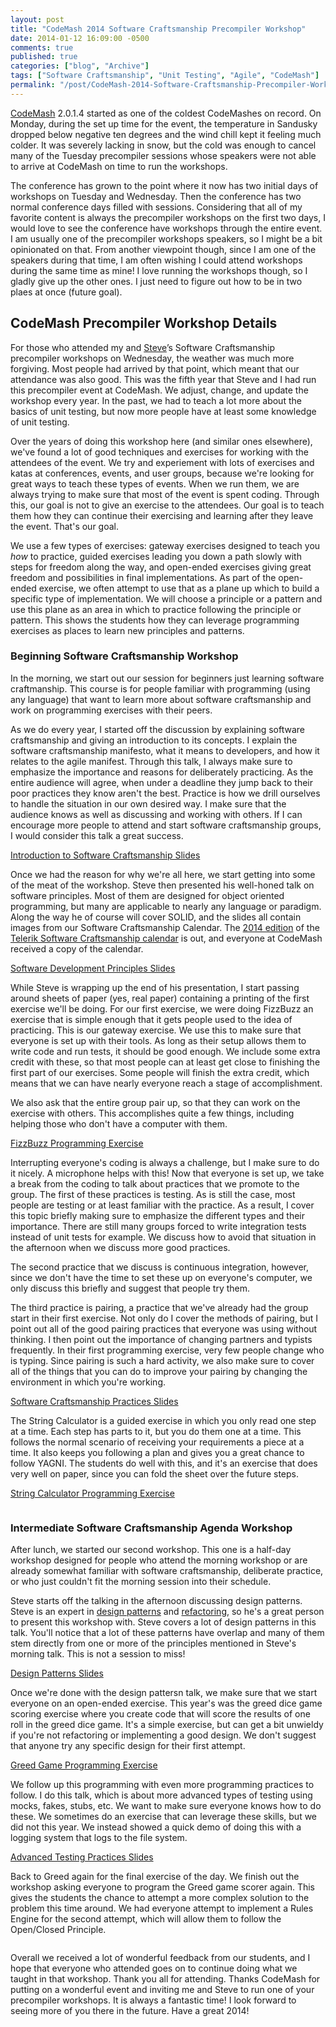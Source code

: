 ```yaml
---
layout: post
title: "CodeMash 2014 Software Craftsmanship Precompiler Workshop"
date: 2014-01-12 16:09:00 -0500
comments: true
published: true
categories: ["blog", "Archive"]
tags: ["Software Craftsmanship", "Unit Testing", "Agile", "CodeMash"]
permalink: "/post/CodeMash-2014-Software-Craftsmanship-Precompiler-Workshop/"
---
```

<!-- more -->



<p><a href="http://CodeMash.org" target="_blank">CodeMash</a> 2.0.1.4 started as one of the coldest CodeMashes on record. On Monday, during the set up time for the event, the temperature in Sandusky dropped below negative ten degrees and the wind chill kept it feeling much colder. It was severely lacking in snow, but the cold was enough to cancel many of the Tuesday precompiler sessions whose speakers were not able to arrive at CodeMash on time to run the workshops.</p>
<p>The conference has grown to the point where it now has two initial days of workshops on Tuesday and Wednesday. Then the conference has two normal conference days filled with sessions. Considering that all of my favorite content is always the precompiler workshops on the first two days, I would love to see the conference have workshops through the entire event. I am usually one of the precompiler workshops speakers, so I might be a bit opinionated on that. From another viewpoint though, since I am one of the speakers during that time, I am often wishing I could attend workshops during the same time as mine! I love running the workshops though, so I gladly give up the other ones. I just need to figure out how to be in two plaes at once (future goal).</p>
<h2>CodeMash Precompiler Workshop Details</h2>
<p>For those who attended my and&nbsp;<a href="http://ardalis.com">Steve</a>&rsquo;s Software Craftsmanship precompiler workshops on Wednesday, the weather was much more forgiving. Most people had arrived by that point, which meant that our attendance was also good. This was the fifth year that Steve and I had run this precompiler event at CodeMash. We adjust, change, and update the workshop every year. In the past, we had to teach a lot more about the basics of unit testing, but now more people have at least some knowledge of unit testing.</p>
<p>Over the years of doing this workshop here (and similar ones elsewhere), we've found a lot of good techniques and exercises for working with the attendees of the event. We try and experiement with lots of exercises and katas at conferences, events, and user groups, because we're looking for great ways to teach these types of events. When we run them, we are always trying to make sure that most of the event is spent coding. Through this, our goal is not to give an exercise to the attendees. Our goal is to teach them how they can continue their exercising and learning after they leave the event. That's our goal.</p>
<p>We use a few types of exercises: gateway exercises designed to teach you <em>how</em>&nbsp;to practice, guided exercises leading you down a path slowly with steps for freedom along the way, and open-ended exercises giving great freedom and possibilities in final implementations. As part of the open-ended exercise, we often attempt to use that as a plane up which to build a specific type of implementation. We will choose a principle or a pattern and use this plane as an area in which to practice following the principle or pattern. This shows the students how they can leverage programming exercises as places to learn new principles and patterns.</p>
<h3>Beginning Software Craftsmanship Workshop</h3>
<p>In the morning, we start out our session for beginners just learning software craftmanship. This course is for people familiar with programming (using any language) that want to learn more about software craftsmanship and work on programming exercises with their peers.</p>
<p>As we do every year, I started off the discussion by explaining software craftsmanship and giving an introduction to its concepts. I explain the software craftsmanship manifesto, what it means to developers, and how it relates to the agile manifest. Through this talk, I always make sure to emphasize the importance and reasons for deliberately practicing. As the entire audience will agree, when under a deadline they jump back to their poor practices they know aren't the best. Practice is how we drill ourselves to handle the situation in our own desired way. I make sure that the audience knows as well as discussing and working with others. If I can encourage more people to attend and start software craftsmanship groups, I would consider this talk a great success.</p>
<p><a href="/file.axd?file=2014%2f1%2f00-Software+Craftsmanship.pptx">Introduction to Software Craftsmanship Slides</a></p>
<p>Once we had the reason for why we're all here, we start getting into some of the meat of the workshop. Steve then presented his well-honed talk on software principles. Most of them are designed for object oriented programming, but many are applicable to nearly any language or paradigm. Along the way he of course will cover SOLID, and the slides all contain images from our Software Craftsmanship Calendar. The <a href="/post/2014-Software-Craftsmanship-Calendar.aspx" target="_blank">2014 edition</a> of the <a href="http://gear.telerik.com/">Telerik Software Craftsmanship calendar</a> is out, and everyone at CodeMash received a copy of the calendar.</p>
<p><a href="/file.axd?file=2014%2f1%2f01-Principles.pptx">Software Development Principles Slides</a></p>
<p>While Steve is wrapping up the end of his presentation, I start passing around sheets of paper (yes, real paper) containing a printing of the first exercise we'll be doing. For our first exercise, we were doing FizzBuzz an exercise that is simple enough that it gets people used to the idea of practicing. This is our gateway exercise. We use this to make sure that everyone is set up with their tools. As long as their setup allows them to write code and run tests, it should be good enough. We include some extra credit with these, so that most people can at least get close to finishing the first part of our exercises. Some people will finish the extra credit, which means that we can have nearly everyone reach a stage of accomplishment.&nbsp;</p>
<p>We also ask that the entire group pair up, so that they can work on the exercise with others. This accomplishes quite a few things, including helping those who don't have a computer with them.</p>
<p><a href="/file.axd?file=2014%2f1%2ffizzbuzz+kata.pdf">FizzBuzz Programming Exercise</a></p>
<p>Interrupting everyone's coding is always a challenge, but I make sure to do it nicely. A microphone helps with this! Now that everyone is set up, we take a break from the coding to talk about practices that we promote to the group. The first of these practices is testing. As is still the case, most people are testing or at least familiar with the practice. As a result, I cover this topic briefly making sure to emphasize the different types and their importance. There are still many groups forced to write integration tests instead of unit tests for example. We discuss how to avoid that situation in the afternoon when we discuss more good practices.&nbsp;</p>
<p>The second practice that we discuss is continuous integration, however, since we don't have the time to set these up on everyone's computer, we only discuss this briefly and suggest that people try them.</p>
<p>The third practice is pairing, a practice that we've already had the group start in their first exercise. Not only do I cover the methods of pairing, but I point out all of the good pairing practices that everyone was using without thinking. I then point out the importance of changing partners and typists frequently. In their first programming exercise, very few people change who is typing. Since pairing is such a hard activity, we also make sure to cover all of the things that you can do to improve your pairing by changing the environment in which you're working.</p>
<p><a href="/file.axd?file=2014%2f1%2f02-Practices.pptx">Software Craftsmanship Practices Slides</a></p>
<p>The String Calculator is a guided exercise in which you only read one step at a time. Each step has parts to it, but you do them one at a time. This follows the normal scenario of receiving your requirements a piece at a time. It also keeps you following a plan and gives you a great chance to follow YAGNI. The students do well with this, and it's an exercise that does very well on paper, since you can fold the sheet over the future steps.&nbsp;</p>
<p><a href="/file.axd?file=2014%2f1%2fstring+calculator+kata.pdf">String Calculator Programming Exercise</a></p>
<p><img style="max-width:100%;" src="/image.axd?picture=2014%2f1%2fBSC2014-5.jpg" alt="" /></p>
<h3>Intermediate Software Craftsmanship Agenda Workshop</h3>
<p>After lunch, we started our second workshop. This one is a half-day workshop designed for people who attend the morning workshop or are already somewhat familiar with software craftsmanship, deliberate practice, or who just couldn't fit the morning session into their schedule.&nbsp;</p>
<p>Steve starts off the talking in the afternoon discussing design patterns. Steve is an expert in <a href="http://pluralsight.com/training/Courses/TableOfContents/patterns-library" target="_blank">design patterns</a> and <a href="http://pluralsight.com/training/Courses/TableOfContents/refactoring-fundamentals" target="_blank">refactoring</a>, so he's a great person to present this workshop with. Steve covers a lot of design patterns in this talk. You'll notice that a lot of these patterns have overlap and many of them stem directly from one or more of the principles mentioned in Steve's morning talk. This is not a session to miss!</p>
<p><a href="/file.axd?file=2014%2f1%2f03-Patterns.pptx">Design Patterns Slides</a></p>
<p>Once we're done with the design pattersn talk, we make sure that we start everyone on an open-ended exercise. This year's was the greed dice game scoring exercise where you create code that will score the results of one roll in the greed dice game. It's a simple exercise, but can get a bit unwieldy if you're not refactoring or implementing a good design. We don't suggest that anyone try any specific design for their first attempt.</p>
<p><a href="/file.axd?file=2014%2f1%2fgreed+kata.pdf">Greed Game Programming Exercise</a></p>
<p>We follow up this programming with even more programming practices to follow. I do this talk, which is about more advanced types of testing using mocks, fakes, stubs, etc. We want to make sure everyone knows how to do these. We sometimes do an exercise that can leverage these skills, but we did not this year. We instead showed a quick demo of doing this with a logging system that logs to the file system.</p>
<p><a href="/file.axd?file=2014%2f1%2f04-More+Practices.pptx">Advanced Testing Practices Slides </a></p>
<p>Back to Greed again for the final exercise of the day. We finish out the workshop asking everyone to program the Greed game scorer again. This gives the students the chance to attempt a more complex solution to the problem this time around. We had everyone attempt to implement a Rules Engine for the second attempt, which will allow them to follow the Open/Closed Principle.</p>
<p><img style="max-width:100%;" src="/image.axd?picture=2014%2f1%2fISC2014-1.jpg" alt="" /></p>
<p>Overall we received a lot of wonderful feedback from our students, and I hope that everyone who attended goes on to continue doing what we taught in that workshop. Thank you all for attending. Thanks CodeMash for putting on a wonderful event and inviting me and Steve to run one of your precompiler workshops. It is always a fantastic time! I look forward to seeing more of you there in the future. Have a great 2014!</p>
